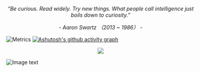 <!--
**soya-yaya/soya-yaya** is a ✨ _special_ ✨ repository because its `README.md` (this file) appears on your GitHub profile.

Here are some ideas to get you started:

- 🔭 I’m currently working on ...
- 🌱 I’m currently learning ...
- 👯 I’m looking to collaborate on ...
- 🤔 I’m looking for help with ...
- 💬 Ask me about ...
- 📫 How to reach me: ...
- 😄 Pronouns: ...
- ⚡ Fun fact: ...
-->
<p align="center"><i>“Be curious. Read widely. Try new things. What people call intelligence just boils down to curiosity.”</i></p>
<p align="center"><i>- Aaron Swartz （2013 ~ 1986） -</i></p>

![Metrics](https://metrics.lecoq.io/soya-yaya?template=classic&introduction=1&isocalendar=1&stars=1&followup=1&people=1&topics=1&base=header%2C%20activity%2C%20community%2C%20repositories%2C%20metadata&base.indepth=false&base.hireable=false&base.skip=false&isocalendar=false&isocalendar.duration=half-year&topics=false&topics.mode=starred&topics.sort=stars&topics.limit=15&stars=false&stars.limit=4&followup=false&followup.sections=repositories&followup.indepth=false&followup.archived=true&people=false&people.limit=24&people.identicons=false&people.identicons.hide=false&people.size=28&people.types=followers%2C%20following&people.shuffle=false&introduction=false&introduction.title=true&config.timezone=Asia%2FShanghai)
[![Ashutosh's github activity graph](https://github-readme-activity-graph.cyclic.app/graph?username=soya-yaya)](https://github.com/ashutosh00710/github-readme-activity-graph)
<div align="center"> <img src="https://stats.justsong.cn/api/bilibili/?id=16613620"> </div>

![Image text](https://github.com/soya-yaya/soya-yaya/blob/main/nichijou-anime-brasil%20(1)%20(1).gif)

